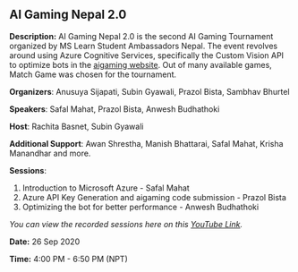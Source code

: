 ## AI Gaming Nepal 2.0
**Description:** AI Gaming Nepal 2.0 is the second AI Gaming Tournament organized by MS Learn Student Ambassadors Nepal. The event revolves around using Azure Cognitive Services, specifically the Custom Vision API to optimize bots in the [aigaming website](https://www.aigaming.com/). Out of many available games, Match Game was chosen for the tournament.

**Organizers**: Anusuya Sijapati, Subin Gyawali, Prazol Bista, Sambhav Bhurtel

**Speakers**: Safal Mahat, Prazol Bista, Anwesh Budhathoki

**Host**: Rachita Basnet, Subin Gyawali

**Additional Support**: Awan Shrestha, Manish Bhattarai, Safal Mahat, Krisha Manandhar and more.

**Sessions**:
1. Introduction to Microsoft Azure - Safal Mahat
2. Azure API Key Generation and aigaming code submission - Prazol Bista
3. Optimizing the bot for better performance - Anwesh Budhathoki

*You can view the recorded sessions here on this [YouTube Link](https://www.youtube.com/watch?v=8tIRTl8tthE).*

**Date:** 26 Sep 2020

**Time:** 4:00 PM - 6:50 PM (NPT)
